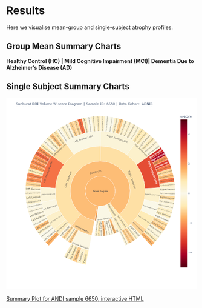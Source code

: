 # Results
Here we visualise mean-group and single-subject atrophy profiles.

## Group Mean Summary Charts

**Healthy Control (HC) | Mild Cognitive Impairment (MCI)| Dementia Due to Alzheimer’s Disease (AD)**


## Single Subject Summary Charts
<p align="center">
  <img src="/Results/6650_ADNI3_mean_w_Sunburst.png" width="548">
</p>
<![Summary Plot for ANDI sample 6650](/Results/6650_ADNI3_mean_w_Sunburst.png)>

[Summary Plot for ANDI sample 6650, interactive HTML](https://htmlpreview.github.io/?https://github.com/martindyrba/CompOntoVisFramework/blob/master/Results/6650_ADNI3_mean_w_Sunburst.html)
